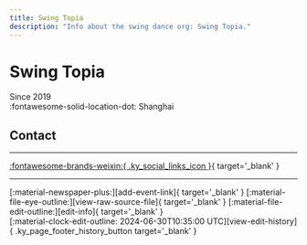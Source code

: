 ```yaml
---
title: Swing Topia
description: "Info about the swing dance org: Swing Topia."
---
```


# Swing Topia

Since 2019  
:fontawesome-solid-location-dot: Shanghai  


## Contact


---

 [:fontawesome-brands-weixin:{ .ky_social_links_icon }](# "SwingTopia"){ target='_blank' }

---

<div class="ky_page_footer" markdown>
<div class="ky_page_footer_trailing" markdown="span">
[:material-newspaper-plus:][add-event-link]{ target='_blank' }
[:material-file-eye-outline:][view-raw-source-file]{ target='_blank' }
[:material-file-edit-outline:][edit-info]{ target='_blank' }
</div>
<div class="ky_page_footer_leading" markdown="span">
[:material-clock-edit-outline: 2024-06-30T10:35:00 UTC][view-edit-history]{ .ky_page_footer_history_button target='_blank' }
</div>
</div>

[add-event-link]: https://github.com/swingdance/events/issues/new?assignees=&labels=add+event&projects=&template=02-add_entity.yml&title=%5Bzh_CN%5D%20Add%20Event%3A%20%3CName%3E&region=zh_CN&province=Shanghai&city=Shanghai&org_id=swing-topia "Add Event"
[view-raw-source-file]: https://github.com/swingdance/orgs/blob/main/zh_CN/swing-topia.json "View Raw Source File"
[edit-info]: https://github.com/swingdance/orgs/issues/new?assignees=&labels=update+org&projects=&template=03-update_entity.yml&title=%5Bzh_CN%5D%20Update%20Org%3A%20Swing%20Topia&region=zh_CN&id=swing-topia&name=Swing%20Topia "Edit Info"

[view-edit-history]: https://github.com/swingdance/orgs/commits/main/zh_CN/swing-topia.json "View Edit History"
